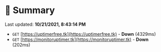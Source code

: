 # 📖 Summary
Last updated: **10/21/2021, 8:43:14 PM**

- `GET` [https://uptimerfree.tk](https://uptimerfree.tk) - **Down** (4329ms)
- `GET` [https://monitoruptimer.tk](https://monitoruptimer.tk) - **Down** (202ms)
